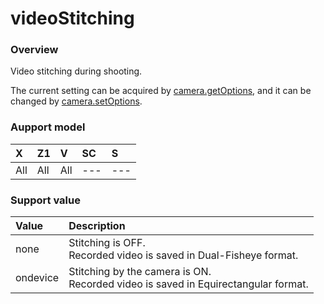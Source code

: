 # videoStitching

### Overview

Video stitching during shooting.

The current setting can be acquired by [camera.getOptions](../commands/camera.get_options.md), and it can be changed by [camera.setOptions](../commands/camera.set_options.md).

### Aupport model

| X | Z1 | V | SC | S |
|:--|:--|:--|:--|:--|
| All | All | All | --- | --- |

### Support value

| Value | Description |
|:--|:--|
| none | Stitching is OFF.<br>Recorded video is saved in Dual-Fisheye format. |
| ondevice | Stitching by the camera is ON.<br>Recorded video is saved in Equirectangular format. |
